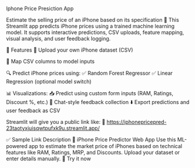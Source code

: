 Iphone Price Presiction App

Estimate the selling price of an iPhone based on its specification
🔮 This Streamlit app predicts iPhone prices using a trained machine learning model. It supports interactive predictions, CSV uploads, feature mapping, visual analysis, and user feedback logging.

🚀 Features
📁 Upload your own iPhone dataset (CSV)

🔀 Map CSV columns to model inputs

🔍 Predict iPhone prices using:
✅ Random Forest Regressor
✅ Linear Regression (optional model switch)

📊 Visualizations:
📥 Predict using custom form inputs (RAM, Ratings, Discount %, etc.)
💬 Chat-style feedback collection
⬇️ Export predictions and user feedback as CSV

Streamlit will give you a public link like:
🔗 https://iphonepricepred-23taotyxjuisqwtpufxk9u.streamlit.app/

✅ Sample Link Description
📱 iPhone Price Predictor Web App
Use this ML-powered app to estimate the market price of iPhones based on technical features like RAM, Ratings, MRP, and Discounts. Upload your dataset or enter details manually.
🔗 Try it now
